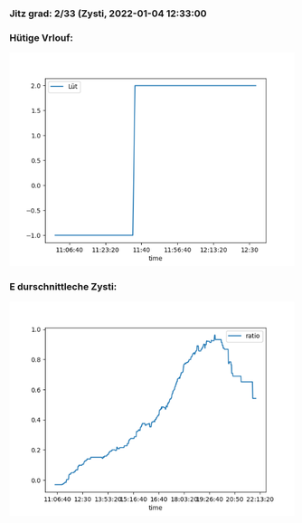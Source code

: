 ### Jitz grad: 2/33 (Zysti, 2022-01-04 12:33:00

### Hütige Vrlouf:
![Graph](Today.png)

### E durschnittleche Zysti:
![Graph](Zysti.png)